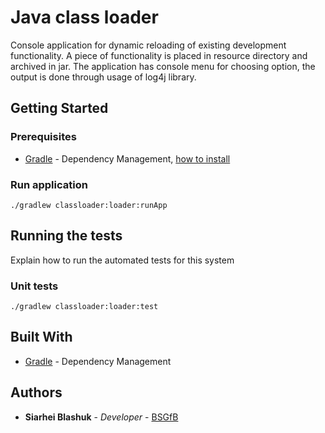 # Java class loader

Console application for dynamic reloading of existing development functionality. 
A piece of functionality is placed in resource directory and archived in jar. 
The application has console menu for choosing option, the output is done through usage of log4j library.

## Getting Started

### Prerequisites

* [Gradle](https://gradle.org/) - Dependency Management, [how to install](https://gradle.org/install/)

### Run application
```
./gradlew classloader:loader:runApp
```


## Running the tests

Explain how to run the automated tests for this system

### Unit tests


```
./gradlew classloader:loader:test
```

## Built With

* [Gradle](https://gradle.org/) - Dependency Management

## Authors

* **Siarhei Blashuk** - *Developer* - [BSGfB](https://github.com/BSGfB)
